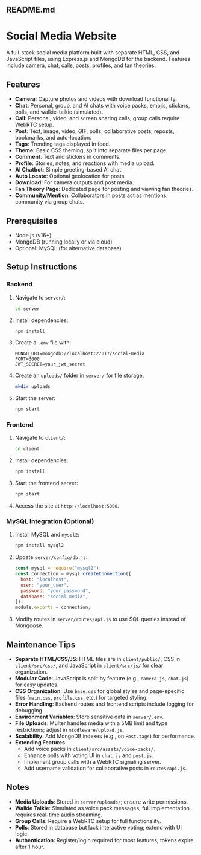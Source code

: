 ## README.md

# Social Media Website

A full-stack social media platform built with separate HTML, CSS, and JavaScript files, using Express.js and MongoDB for the backend. Features include camera, chat, calls, posts, profiles, and fan theories.

## Features

- **Camera**: Capture photos and videos with download functionality.
- **Chat**: Personal, group, and AI chats with voice packs, emojis, stickers, polls, and walkie-talkie (simulated).
- **Call**: Personal, video, and screen sharing calls; group calls require WebRTC setup.
- **Post**: Text, image, video, GIF, polls, collaborative posts, reposts, bookmarks, and auto-location.
- **Tags**: Trending tags displayed in feed.
- **Theme**: Basic CSS theming, split into separate files per page.
- **Comment**: Text and stickers in comments.
- **Profile**: Stories, notes, and reactions with media upload.
- **AI Chatbot**: Simple greeting-based AI chat.
- **Auto Locate**: Optional geolocation for posts.
- **Download**: For camera outputs and post media.
- **Fan Theory Page**: Dedicated page for posting and viewing fan theories.
- **Community/Mention**: Collaborators in posts act as mentions; community via group chats.

## Prerequisites

- Node.js (v16+)
- MongoDB (running locally or via cloud)
- Optional: MySQL (for alternative database)

## Setup Instructions

### Backend

1. Navigate to `server/`:
   ```bash
   cd server
   ```
2. Install dependencies:
   ```bash
   npm install
   ```
3. Create a `.env` file with:
   ```
   MONGO_URI=mongodb://localhost:27017/social-media
   PORT=3000
   JWT_SECRET=your_jwt_secret
   ```
4. Create an `uploads/` folder in `server/` for file storage:
   ```bash
   mkdir uploads
   ```
5. Start the server:
   ```bash
   npm start
   ```

### Frontend

1. Navigate to `client/`:
   ```bash
   cd client
   ```
2. Install dependencies:
   ```bash
   npm install
   ```
3. Start the frontend server:
   ```bash
   npm start
   ```
4. Access the site at `http://localhost:5000`.

### MySQL Integration (Optional)

1. Install MySQL and `mysql2`:
   ```bash
   npm install mysql2
   ```
2. Update `server/config/db.js`:
   ```javascript
   const mysql = require("mysql2");
   const connection = mysql.createConnection({
     host: "localhost",
     user: "your_user",
     password: "your_password",
     database: "social_media",
   });
   module.exports = connection;
   ```
3. Modify routes in `server/routes/api.js` to use SQL queries instead of Mongoose.

## Maintenance Tips

- **Separate HTML/CSS/JS**: HTML files are in `client/public/`, CSS in `client/src/css/`, and JavaScript in `client/src/js/` for clear organization.
- **Modular Code**: JavaScript is split by feature (e.g., `camera.js`, `chat.js`) for easy updates.
- **CSS Organization**: Use `base.css` for global styles and page-specific files (`main.css`, `profile.css`, etc.) for targeted styling.
- **Error Handling**: Backend routes and frontend scripts include logging for debugging.
- **Environment Variables**: Store sensitive data in `server/.env`.
- **File Uploads**: Multer handles media with a 5MB limit and type restrictions; adjust in `middleware/upload.js`.
- **Scalability**: Add MongoDB indexes (e.g., on `Post.tags`) for performance.
- **Extending Features**:
  - Add voice packs in `client/src/assets/voice-packs/`.
  - Enhance polls with voting UI in `chat.js` and `post.js`.
  - Implement group calls with a WebRTC signaling server.
  - Add username validation for collaborative posts in `routes/api.js`.

## Notes

- **Media Uploads**: Stored in `server/uploads/`; ensure write permissions.
- **Walkie Talkie**: Simulated as voice pack messages; full implementation requires real-time audio streaming.
- **Group Calls**: Require a WebRTC setup for full functionality.
- **Polls**: Stored in database but lack interactive voting; extend with UI logic.
- **Authentication**: Register/login required for most features; tokens expire after 1 hour.
